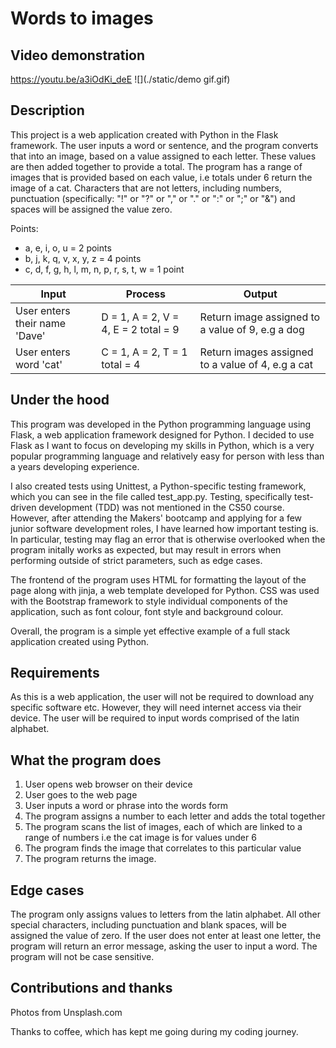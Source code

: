# Words to images

## Video demonstration
<https://youtu.be/a3iOdKi_deE>
![](./static/demo gif.gif)

## Description
This project is a web application created with Python in the Flask framework. The user inputs a word or sentence, and the program
converts that into an image, based on a value assigned to each letter. These values are then added together to provide a total.
The program has a range of images that is provided based on each value, i.e totals under 6 return the image of a cat. Characters that are not letters, including numbers, punctuation (specifically: "!" or "?" or "," or "." or ":" or ";" or "&") and spaces will be assigned the value zero. 

Points:
* a, e, i, o, u = 2 points
* b, j, k, q, v, x, y, z = 4 points
* c, d, f, g, h, l, m, n, p, r, s, t, w = 1 point

|Input|Process|Output|
|-----|-------|------|
|User enters their name 'Dave'|D = 1, A = 2, V = 4, E = 2 total = 9|Return image assigned to a value of 9, e.g a dog|
|User enters word 'cat'|C = 1, A = 2, T = 1 total = 4| Return images assigned to a value of 4, e.g a cat|

## Under the hood
This program was developed in the Python programming language using Flask, a web application framework designed for Python. I decided to use Flask as I want to focus on developing my skills in Python, which is a very popular programming language and relatively easy for person with less than a years developing experience. 

I also created tests using Unittest, a Python-specific testing framework, which you can see in the file called test_app.py. Testing, specifically test-driven development (TDD) was not mentioned in the CS50 course. However, after attending the Makers' bootcamp and applying for a few junior software development roles, I have learned how important testing is. In particular, testing may flag an error that is otherwise overlooked when the program initally works as expected, but may result in errors when performing outside of strict parameters, such as edge cases.

The frontend of the program uses HTML for formatting the layout of the page along with jinja, a web template developed for Python. CSS was used with the Bootstrap framework to style individual components of the application, such as font colour, font style and background colour.

Overall, the program is a simple yet effective example of a full stack application created using Python. 

## Requirements
As this is a web application, the user will not be required to download any specific software etc. However, they will need internet access via their device. The user will be required to input words comprised of the latin alphabet.

## What the program does
1. User opens web browser on their device
2. User goes to the web page
3. User inputs a word or phrase into the words form
4. The program assigns a number to each letter and adds the total together
5. The program scans the list of images, each of which are linked to a range of numbers i.e the cat image is for values under 6
6. The program finds the image that correlates to this particular value 
7. The program returns the image.

## Edge cases
The program only assigns values to letters from the latin alphabet. All other special characters, including punctuation and blank spaces, will be assigned the value of zero. If the user does not enter at least one letter, the program will return an error message, asking the user to input a word. The program will not be case sensitive.

## Contributions and thanks
Photos from Unsplash.com

Thanks to coffee, which has kept me going during my coding journey.
